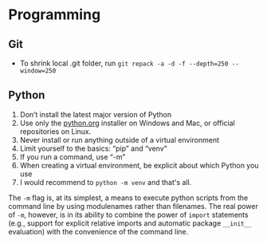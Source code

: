 # Programming

## Git

- To shrink local .git folder, run `git repack -a -d -f --depth=250 --window=250`

## Python

1. Don’t install the latest major version of Python
2. Use only the [python.org](https://python.org) installer on Windows and Mac, or official repositories on Linux.
3. Never install or run anything outside of a virtual environment
4. Limit yourself to the basics: “pip” and “venv”
5. If you run a command, use “-m”
6. When creating a virtual environment, be explicit about which Python you use
7. I would recommend to `python -m venv` and that's all.

The `-m` flag is, at its simplest, a means to execute python scripts from the command line by using modulenames rather than filenames. The real power of `-m`, however, is in its ability to combine the power of `import` statements (e.g., support for explicit relative imports and automatic package `__init__` evaluation) with the convenience of the command line.
